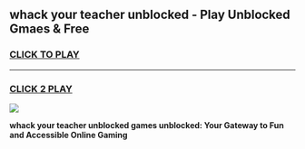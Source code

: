
## whack your teacher unblocked - Play Unblocked Gmaes & Free
<h3>
<a href="https://news.freeplayer.one?title=whack_your_teacher_unblocked&ref=16F">CLICK TO PLAY</a></h3>
<hr>

<h3>
<a href="https://news.freeplayer.one?title=whack_your_teacher_unblocked&ref=16F">CLICK 2 PLAY</a>
  
</h3>

<a href="https://news.freeplayer.one?title=whack_your_teacher_unblocked&ref=16F/"><img src="https://clearcache.store/games.png"></a>


**whack your teacher unblocked games unblocked: Your Gateway to Fun and Accessible Online Gaming**
